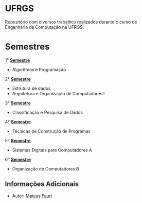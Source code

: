 # UFRGS

Repositório com diversos trabalhos realizados durante o curso de Engenharia de Computação na UFRGS.

# Semestres

1° **[Semestre](./primeiro_semestre)**
   - Algorítmos e Programação
   
2° **[Semestre](./segundo_semestre)**
   - Estrutura de dados
   - Arquitetura e Organização de Computadores I

3° **[Semestre](./terceiro_semestre)**
   - Classificação e Pesquisa de Dados

4° **[Semestre](./quarto_semestre)**
   - Técnicas de Construção de Programas

5° **[Semestre](./quinto_semestre)**
   - Sistemas Digitais para Computadores A

6° **[Semestre](./sexto_semestre)**
   - Organização de Computadores B


## Informações Adicionais
* Autor:      [Mateus Fauri](https://github.com/MateusFauri)
